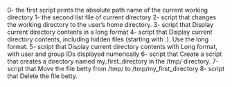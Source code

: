 0- the first script prints the absolute path name of the current working directory
1- the second list file of current directory
2- script that changes the working directory to the user’s home directory.
3- script that Display current directory contents in a long format
4- script that Display current directory contents, including hidden files (starting with .). Use the long format.
5- script that Display current directory contents with Long format, with user and group IDs displayed numerically
6- script that Create a script that creates a directory named my_first_directory in the /tmp/ directory.
7- script that Move the file betty from /tmp/ to /tmp/my_first_directory
8- script that Delete the file betty.